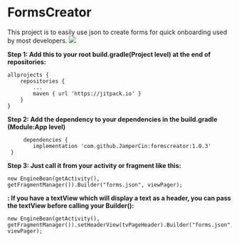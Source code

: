 # FormsCreator
This project is to easily use json to create forms for quick onboarding  used by most developers.
[![](https://jitpack.io/v/JamperCin/FormsCreator.svg)](https://jitpack.io/#JamperCin/FormsCreator)

**Step 1: Add this to your root build.gradle(Project level) at the end of repositories:**

	allprojects {
		repositories {
			...
			maven { url 'https://jitpack.io' }
		}
	}
  
  **Step 2: Add the dependency to your dependencies in the build.gradle (Module:App level)**

         dependencies {
	        implementation 'com.github.JamperCin:formscreator:1.0.3'
	 }


  
  
  **Step 3: Just call it from your activity or fragment like this:**
  ```
  new EngineBean(getActivity(), getFragmentManager()).Builder("forms.json", viewPager);
```

 **: If you have a textView which will display a text as a header, you can pass the textView before calling your Builder():**
  ```
  new EngineBean(getActivity(), getFragmentManager()).setHeaderView(tvPageHeader).Builder("forms.json", viewPager);

```
